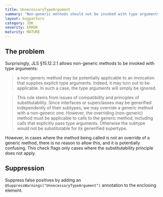 ```yaml
---
title: UnnecessaryTypeArgument
summary: "Non-generic methods should not be invoked with type arguments"
layout: bugpattern
category: JDK
severity: ERROR
maturity: MATURE
---
```


<!--
*** AUTO-GENERATED, DO NOT MODIFY ***
To make changes, edit the @BugPattern annotation or the explanation in docs/bugpattern.
-->

## The problem
Surprisingly, JLS §15.12.2.1 allows non-generic methods to be invoked with type
arguments:

> a non-generic method may be potentially applicable to an invocation that
> supplies explicit type arguments. Indeed, it may turn out to be applicable.
> In such a case, the type arguments will simply be ignored.

> This rule stems from issues of compatibility and principles of
> substitutability.  Since interfaces or superclasses may be generified
> independently of their subtypes, we may override a generic method with a
> non-generic one. However, the overriding (non-generic) method must be
> applicable to calls to the generic method, including calls that explicitly
> pass type arguments. Otherwise the subtype would not be substitutable for its
> generified supertype.

However, in cases where the method being called is not an override of a generic
method, there is no reason to allow this, and it is potentially confusing.
This check flags only cases where the substitutability principle does not
apply.

## Suppression
Suppress false positives by adding an `@SuppressWarnings("UnnecessaryTypeArgument")` annotation to the enclosing element.
